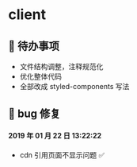 # client

## 🚧 待办事项

- 文件结构调整，注释规范化
- 优化整体代码
- 全部改成 styled-components 写法

## 🐛 bug 修复

#### 2019 年 01 月 22 日 13:22:22

- cdn 引用页面不显示问题 ✅
